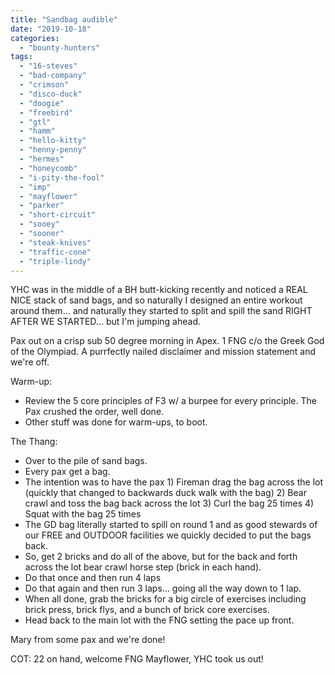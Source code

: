 ```yaml
---
title: "Sandbag audible"
date: "2019-10-18"
categories: 
  - "bounty-hunters"
tags: 
  - "16-steves"
  - "bad-company"
  - "crimson"
  - "disco-duck"
  - "doogie"
  - "freebird"
  - "gtl"
  - "hamm"
  - "hello-kitty"
  - "henny-penny"
  - "hermes"
  - "honeycomb"
  - "i-pity-the-fool"
  - "imp"
  - "mayflower"
  - "parker"
  - "short-circuit"
  - "sooey"
  - "sooner"
  - "steak-knives"
  - "traffic-cone"
  - "triple-lindy"
---
```


YHC was in the middle of a BH butt-kicking recently and noticed a REAL NICE stack of sand bags, and so naturally I designed an entire workout around them... and naturally they started to split and spill the sand RIGHT AFTER WE STARTED... but I'm jumping ahead.

Pax out on a crisp sub 50 degree morning in Apex. 1 FNG c/o the Greek God of the Olympiad. A purrfectly nailed disclaimer and mission statement and we're off.

Warm-up:

- Review the 5 core principles of F3 w/ a burpee for every principle. The Pax crushed the order, well done.
- Other stuff was done for warm-ups, to boot.

The Thang:

- Over to the pile of sand bags.
- Every pax get a bag.
- The intention was to have the pax 1) Fireman drag the bag across the lot (quickly that changed to backwards duck walk with the bag) 2) Bear crawl and toss the bag back across the lot 3) Curl the bag 25 times 4) Squat with the bag 25 times
- The GD bag literally started to spill on round 1 and as good stewards of our FREE and OUTDOOR facilities we quickly decided to put the bags back.
- So, get 2 bricks and do all of the above, but for the back and forth across the lot bear crawl horse step (brick in each hand).
- Do that once and then run 4 laps
- Do that again and then run 3 laps... going all the way down to 1 lap.
- When all done, grab the bricks for a big circle of exercises including brick press, brick flys, and a bunch of brick core exercises.
- Head back to the main lot with the FNG setting the pace up front.

Mary from some pax and we're done!

COT: 22 on hand, welcome FNG Mayflower, YHC took us out!
